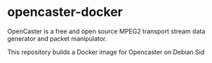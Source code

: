 # opencaster-docker

OpenCaster is a free and open source MPEG2 transport stream data generator and packet manipulator.

This repository builds a Docker image for Opencaster on Debian Sid

